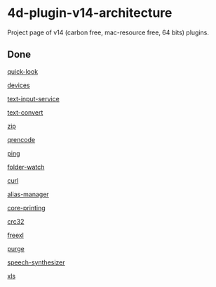 # 4d-plugin-v14-architecture
Project page of v14 (carbon free, mac-resource free, 64 bits) plugins.

Done
---

[quick-look](https://github.com/miyako/4d-plugin-quick-look)

[devices](https://github.com/miyako/4d-plugin-devices)

[text-input-service](https://github.com/miyako/4d-plugin-text-input-service)

[text-convert](https://github.com/miyako/4d-plugin-text-convert)

[zip](https://github.com/miyako/4d-plugin-zip)

[qrencode](https://github.com/miyako/4d-plugin-qrencode)

[ping](https://github.com/miyako/4d-plugin-ping)

[folder-watch](https://github.com/miyako/4d-plugin-folder-watch)

[curl](https://github.com/miyako/4d-plugin-curl)

[alias-manager](https://github.com/miyako/4d-plugin-alias-manager)

[core-printing](https://github.com/miyako/4d-plugin-core-printing)

[crc32](https://github.com/miyako/4d-plugin-crc32)

[freexl](https://github.com/miyako/wak-freexl)

[purge](https://github.com/miyako/4d-plugin-purge)

[speech-synthesizer](https://github.com/miyako/4d-plugin-speech-synthesizer)

[xls](https://github.com/miyako/4d-plugin-xls)

